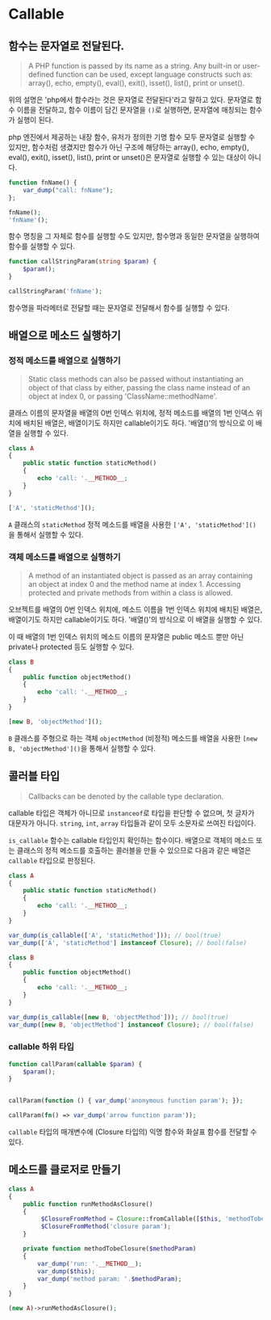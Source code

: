 # Callable

## 함수는 문자열로 전달된다.

> A PHP function is passed by its name as a string. Any built-in or user-defined function can be used, except language constructs such as: array(), echo, empty(), eval(), exit(), isset(), list(), print or unset().

위의 설명은 'php에서 함수라는 것은 문자열로 전달된다'라고 말하고 있다. 문자열로 함수 이름을 전달하고, 함수 이름이 담긴 문자열을 `()`로 실행하면, 문자열에 매칭되는 함수가 실행이 된다.

php 엔진에서 제공하는 내장 함수, 유저가 정의한 기명 함수 모두 문자열로 실행할 수 있지만, 함수처럼 생겼지만 함수가 아닌 구조에 해당하는 array(), echo, empty(), eval(), exit(), isset(), list(), print or unset()은 문자열로 실행할 수 있는 대상이 아니다.

```php
function fnName() {
    var_dump("call: fnName");
};

fnName();
'fnName'();
```

함수 명칭을 그 자체로 함수를 실행할 수도 있지만, 함수명과 동일한 문자열을 실행하여 함수를 실행할 수 있다.

```php
function callStringParam(string $param) {
    $param();
}

callStringParam('fnName');
```

함수명을 파라메터로 전달할 때는 문자열로 전달해서 함수를 실행할 수 있다.

## 배열으로 메소드 실행하기

### 정적 메소드를 배열으로 실행하기

> Static class methods can also be passed without instantiating an object of that class by either, passing the class name instead of an object at index 0, or passing 'ClassName::methodName'.

클래스 이름의 문자열을 배열의 0번 인덱스 위치에, 정적 메소드를 배열의 1번 인덱스 위치에 배치된 배열은, 배열이기도 하지만 callable이기도 하다. '배열()'의 방식으로 이 배열을 실행할 수 있다.

```php
class A
{
    public static function staticMethod()
    {
        echo 'call: '.__METHOD__;
    }
}

['A', 'staticMethod']();
```

`A` 클래스의 `staticMethod` 정적 메소드를 배열을 사용한 `['A', 'staticMethod']()`을 통해서 실행할 수 있다.

### 객체 메소드를 배열으로 실행하기

> A method of an instantiated object is passed as an array containing an object at index 0 and the method name at index 1. Accessing protected and private methods from within a class is allowed.

오브젝트를 배열의 0번 인덱스 위치에, 메소드 이름을 1번 인덱스 위치에 배치된 배열은, 배열이기도 하지만 callable이기도 하다. '배열()'의 방식으로 이 배열을 실행할 수 있다.

이 때 배열의 1번 인덱스 위치의 메소드 이름의 문자열은 public 메소드 뿐만 아닌 private나 protected 등도 실행할 수 있다.

```php
class B
{
    public function objectMethod()
    {
        echo 'call: '.__METHOD__;
    }
}

[new B, 'objectMethod']();
```

`B` 클래스를 주형으로 하는 객체 `objectMethod` (비정적) 메소드를 배열을 사용한 `[new B, 'objectMethod']()`을 통해서 실행할 수 있다.

## 콜러블 타입

> Callbacks can be denoted by the callable type declaration.

callable 타입은 객체가 아니므로 `instanceof`로 타입을 판단할 수 없으며, 첫 글자가 대문자가 아니다. `string`, `int`, `array` 타입들과 같이 모두 소문자로 쓰여진 타입이다.

`is_callable` 함수는 callable 타입인지 확인하는 함수이다. 배열으로 객체의 메소드 또는 클래스의 정적 메소드를 호출하는 콜러블을 만들 수 있으므로 다음과 같은 배열은 `callable` 타입으로 판정된다.

```php
class A
{
    public static function staticMethod()
    {
        echo 'call: '.__METHOD__;
    }
}

var_dump(is_callable(['A', 'staticMethod'])); // bool(true)
var_dump(['A', 'staticMethod'] instanceof Closure); // bool(false)
```

```php
class B
{
    public function objectMethod()
    {
        echo 'call: '.__METHOD__;
    }
}

var_dump(is_callable([new B, 'objectMethod'])); // bool(true)
var_dump([new B, 'objectMethod'] instanceof Closure); // bool(false)
```

### callable 하위 타입

```php
function callParam(callable $param) {
	$param();
}


callParam(function () { var_dump('anonymous function param'); });

callParam(fn() => var_dump('arrow function param'));
```

`callable` 타입의 매개변수에 (Closure 타입의) 익명 함수와 화살표 함수를 전달할 수 있다.

## 메소드를 클로저로 만들기

```php
class A
{
    public function runMethodAsClosure()
    {
    	 $ClosureFromMethod = Closure::fromCallable([$this, 'methodTobeClosure']);
    	 $ClosureFromMethod('closure param');
    }

    private function methodTobeClosure($methodParam)
    {
        var_dump('run: '.__METHOD__);
        var_dump($this);
        var_dump('method param: '.$methodParam);
    }
}

(new A)->runMethodAsClosure();
```
